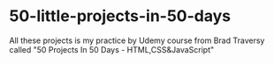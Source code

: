 # 50-little-projects-in-50-days

All these projects is my practice by Udemy course from Brad Traversy called "50 Projects In 50 Days - HTML,CSS&JavaScript"
